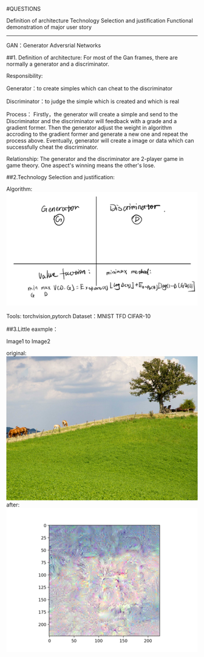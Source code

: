#QUESTIONS

Definition of architecture
Technology Selection and justification
Functional demonstration of major user story
****
GAN：Generator Adversrial Networks


##1. Definition of architecture:
For most of the Gan frames, there are normally a generator and a discriminator.

Responsibility:	 

Generator：to create simples which can cheat to the discriminator	  

Discriminator：to judge the simple which is created and which is real


Process：  Firstly，the generator will create a simple and send to the Discriminator and the discriminator will feedback with a grade and a gradient former. 
        Then the generator adjust the weight in algorithm accroding to the gradient former and generate a new one and repeat the process above. Eventually, 
        generator will create a image or data which can successfully cheat the discriminator.
        
Relationship: The generator and the discriminator are 2-player game in game theory. One aspect's winning means the other's lose.


##2.Technology Selection and justification:


Algorithm:
![image](https://github.com/zhanghaocheng47/EC601_Project/blob/main/images/341635780754_.pic_hd.jpg)

Tools: torchvision,pytorch
Dataset：MNIST     TFD      CIFAR-10

##3.Little eaxmple：

Image1 to Image2

original:
![image](https://github.com/zhanghaocheng47/EC601_Project/blob/main/images/Choose-Ground-Cover-Plants-Step-5.jpeg)
after:
![image](https://github.com/zhanghaocheng47/EC601_Project/blob/main/images/Figure_1.png)

  



